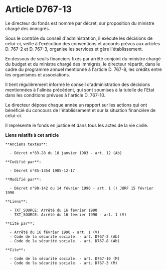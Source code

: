 # Article D767-13

Le directeur du fonds est nommé par décret, sur proposition du ministre chargé des immigrés.

Sous le contrôle du conseil d'administration, il exécute les décisions de celui-ci, veille à l'exécution des conventions et
accords prévus aux articles D. 767-2 et D. 767-3, organise les services et gère l'établissement.

En dessous de seuils financiers fixés par arrêté conjoint du ministre chargé du budget et du ministre chargé des immigrés, le
directeur répartit, dans le cadre du programme annuel mentionné à l'article D. 767-8, les crédits entre les organismes et
associations.

Il tient régulièrement informé le conseil d'administration des décisions mentionnées à l'alinéa précédent, qui sont soumises
à la tutelle de l'Etat dans les conditions prévues à l'article D. 767-10.

Le directeur dépose chaque année un rapport sur les actions qui ont bénéficié du concours de l'établissement et sur la
situation financière de celui-ci.

Il représente le fonds en justice et dans tous les actes de la vie civile.

**Liens relatifs à cet article**

	**Anciens textes**:

	  - Décret n°83-28 du 18 janvier 1983 - art. 12 (Ab)

	**Codifié par**:

	  - Décret n°85-1354 1985-12-17

	**Modifié par**:

	  - Décret n°90-142 du 14 février 1990 - art. 1 () JORF 15 février 1990

	**Liens**:

	  - TXT_SOURCE: Arrêté du 16 février 1990
	  - TXT_SOURCE: Arrêté du 16 février 1990 - art. 1 (V)

	**Cité par**:

	  - Arrêté du 16 février 1990 - art. 1 (V)
	  - Code de la sécurité sociale. - art. D767-2 (Ab)
	  - Code de la sécurité sociale. - art. D767-8 (Ab)

	**Cite**:

	  - Code de la sécurité sociale. - art. D767-10 (M)
	  - Code de la sécurité sociale. - art. D767-3 (M)
